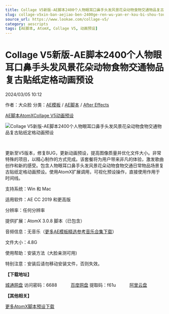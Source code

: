 ```yaml
---
title: Collage V5新版-AE脚本2400个人物眼耳口鼻手头发风景花朵动物食物交通物品复古贴纸定格动画预设
slug: collage-v5xin-ban-aejiao-ben-2400ge-ren-wu-yan-er-kou-bi-shou-tou-fa-feng-jing-hua-duo-dong-wu-shi-wu-jiao-tong-wu-pin-fu-gu-tie-zhi-ding-ge-dong-hua-yu-she
source_url: https://www.lookae.com/collage-v5/
category: aescripts
tags: [AE脚本, AtomX, Collage V5, 动画预设]
---
```

# Collage V5新版-AE脚本2400个人物眼耳口鼻手头发风景花朵动物食物交通物品复古贴纸定格动画预设

2024/03/05 10:12

作者：大众脸
分类：[AE模板](https://www.lookae.com/after-effects/other-after-effects/) / [AE脚本](https://www.lookae.com/after-effects/aescripts/) / [After Effects](https://www.lookae.com/after-effects/)

[AE脚本](https://www.lookae.com/tag/ae%e8%84%9a%e6%9c%ac/)[AtomX](https://www.lookae.com/tag/atomx/)[Collage V5](https://www.lookae.com/tag/collage-v5/)[动画预设](https://www.lookae.com/tag/%e5%8a%a8%e7%94%bb%e9%a2%84%e8%ae%be/)

![Collage V5新版-AE脚本2400个人物眼耳口鼻手头发风景花朵动物食物交通物品复古贴纸定格动画预设](https://www.lookae.com/wp-content/uploads/2023/09/39220432-3.2.jpg "Collage V5新版-AE脚本2400个人物眼耳口鼻手头发风景花朵动物食物交通物品复古贴纸定格动画预设-LookAE.com")

[﻿](https://previews.customer.envatousercontent.com/h264-video-previews/cf70dd49-9ad2-4d17-9a0a-f0961a4e04b2/10603272.mp4)

更新至V5版本，修复BUG，更新动画预设，提高图像质量并优化文件大小。非常特殊的项目，以精心制作的方式完成。该套餐将为用户带来非凡的体验，激发歌曲创作和新的感受。包含人物眼耳口鼻手头发风景花朵动物食物交通日常物品场景复古贴纸定格动画预设。使用AtomX扩展调用，可视化预设操作，直接使用作用于时间线。

支持系统：Win 和 Mac

适用软件：AE CC 2019 和更高版

分辨率：任何分辨率

提供扩展：AtomX 3.0.8 脚本（已包含）

音频信息：无音乐（[更多AE模板精选参考音乐合集下载](https://item.taobao.com/item.htm?spm=a1z10.1.w4004-2793089344.4.MUvxbV&id=37289930486)）

文件大小：4.8G

使用帮助：安装方法  (大脸亲测可用)

特别注意：安装后请勿移动安装文件，否则失效。

**【下载地址】**

[城通网盘](https://url70.ctfile.com/f/2827370-1030061923-8e88ed?p=4431) 访问密码：6688           [百度网盘](https://pan.baidu.com/s/1ATzug1MAr6ppRwNHcccb3g?pwd=f61u) 提取码：f61u           [阿里云盘](https://www.alipan.com/s/gaYsbavU4T7)

**【其他相关】**

[更多AtomX脚本预设下载](https://www.lookae.com/tag/atomx/)
